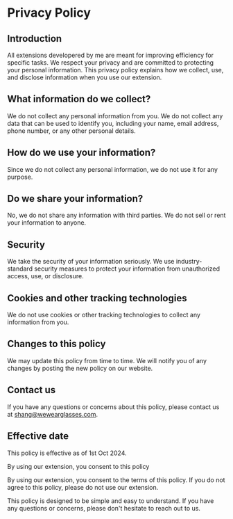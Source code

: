 # Privacy Policy

## Introduction

All extensions developered by me are meant for improving efficiency for specific tasks. We respect your privacy and are committed to protecting your personal information. This privacy policy explains how we collect, use, and disclose information when you use our extension.

## What information do we collect?

We do not collect any personal information from you. We do not collect any data that can be used to identify you, including your name, email address, phone number, or any other personal details.

## How do we use your information?

Since we do not collect any personal information, we do not use it for any purpose.

## Do we share your information?

No, we do not share any information with third parties. We do not sell or rent your information to anyone.

## Security

We take the security of your information seriously. We use industry-standard security measures to protect your information from unauthorized access, use, or disclosure.

## Cookies and other tracking technologies

We do not use cookies or other tracking technologies to collect any information from you.

## Changes to this policy

We may update this policy from time to time. We will notify you of any changes by posting the new policy on our website.

## Contact us

If you have any questions or concerns about this policy, please contact us at shang@wewearglasses.com.

## Effective date

This policy is effective as of 1st Oct 2024.

By using our extension, you consent to this policy

By using our extension, you consent to the terms of this policy. If you do not agree to this policy, please do not use our extension.

This policy is designed to be simple and easy to understand. If you have any questions or concerns, please don't hesitate to reach out to us.
